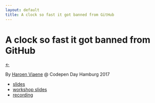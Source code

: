 ```yaml
---
layout: default
title: A clock so fast it got banned from GitHub
---
```


# A clock so fast it got banned from GitHub

[←](../..)

By [Haroen Viaene](https://haroen.me) @ Codepen Day Hamburg 2017

- [slides](./bullgit-fast-clock.pdf)
- [workshop slides](./how-to-bullgit.pdf)
- [recording](./bullgit-fast-clock.mp4)
